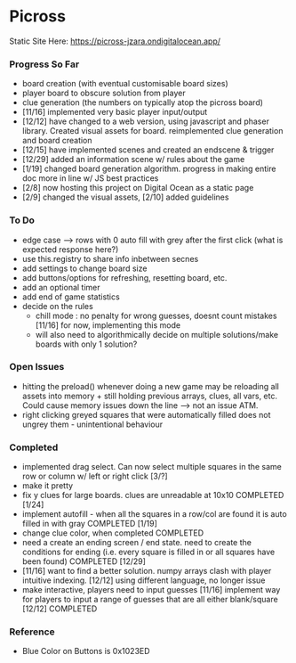 # Picross

Static Site Here: https://picross-jzara.ondigitalocean.app/

### Progress So Far
- board creation (with eventual customisable board sizes)
- player board to obscure solution from player
- clue generation (the numbers on typically atop the picross board) 
- [11/16] implemented very basic player input/output
- [12/12] have changed to a web version, using javascript and phaser library. Created visual assets for board. reimplemented clue generation and board creation
- [12/15] have implemented scenes and created an endscene & trigger
- [12/29] added an information scene w/ rules about the game
- [1/19] changed board generation algorithm. progress in making entire doc more in line w/ JS best practices
- [2/8] now hosting this project on Digital Ocean as a static page
- [2/9] changed the visual assets, [2/10] added guidelines

### To Do
- edge case --> rows with 0 auto fill with grey after the first click (what is expected response here?)
- use this.registry to share info inbetween secnes 
- add settings to change board size
- add buttons/options for refreshing, resetting board, etc.
- add an optional timer
- add end of game statistics
- decide on the rules 
    - chill mode : no penalty for wrong guesses, doesnt count mistakes [11/16] for now, implementing this mode
    - will also need to algorithmically decide on multiple solutions/make boards with only 1 solution?

### Open Issues
- hitting the preload() whenever doing a new game may be reloading all assets into memory + still holding previous arrays, clues, all vars, etc. Could cause memory issues down the line --> not an issue ATM.
- right clicking greyed squares that were automatically filled does not ungrey them - unintentional behaviour


### Completed
- implemented drag select. Can now select multiple squares in the same row or column w/ left or right click [3/?]
- make it pretty
- fix y clues for large boards. clues are unreadable at 10x10 COMPLETED [1/24]
- implement autofill - when all the squares in a row/col are found it is auto filled in with gray COMPLETED [1/19]
- change clue color, when completed COMPLETED
- need a create an ending screen / end state. need to create the conditions for ending (i.e. every square is filled in or all squares have been found) COMPLETED [12/29]
- [11/16] want to find a better solution. numpy arrays clash with player intuitive indexing. [12/12] using different language, no longer issue
- make interactive, players need to input guesses [11/16] implement way for players to input a range of guesses that are all either blank/square [12/12] COMPLETED


### Reference
- Blue Color on Buttons is 0x1023ED